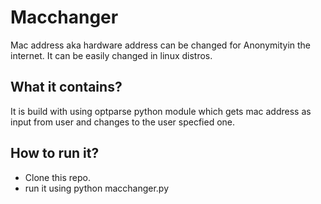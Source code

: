 # Macchanger

Mac address aka hardware address can be changed for Anonymityin the internet. It can be easily changed in linux distros.

## What it contains?

It is build with using optparse python module which gets mac address as input from user and changes to the user specfied one.

## How to run it?

- Clone this repo.
- run it using python macchanger.py

